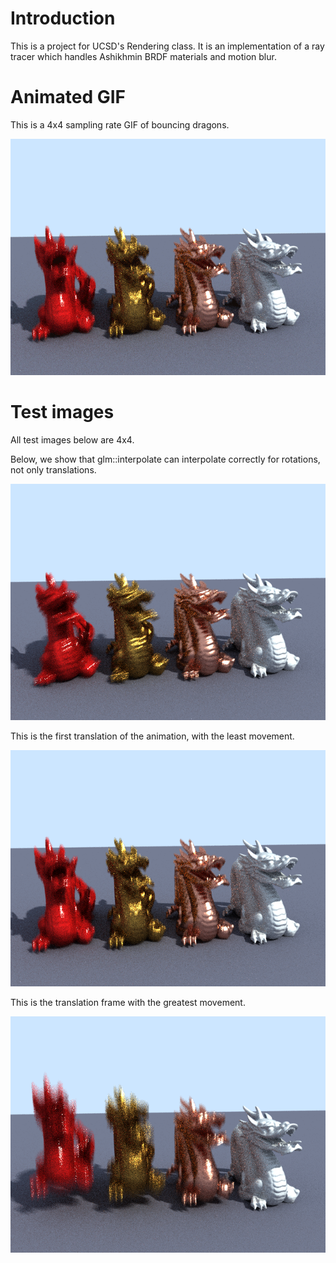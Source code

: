 # Introduction
This is a project for UCSD's Rendering class. It is an implementation of 
a ray tracer which handles Ashikhmin BRDF materials and motion blur.

# Animated GIF
This is a 4x4 sampling rate GIF of bouncing dragons.

![DRAGONS](https://raw.githubusercontent.com/rnlee0054/MotionBlurRayTracer/master/Images/cse168_dragon1.gif)

# Test images
All test images below are 4x4.

Below, we show that glm::interpolate can interpolate correctly for rotations, not only translations.

![DRAGONS](https://raw.githubusercontent.com/rnlee0054/MotionBlurRayTracer/master/Images/rota.png)

This is the first translation of the animation, with the least movement.

![DRAGONS](https://raw.githubusercontent.com/rnlee0054/MotionBlurRayTracer/master/Images/1.png)

This is the translation frame with the greatest movement.

![DRAGONS](https://raw.githubusercontent.com/rnlee0054/MotionBlurRayTracer/master/Images/3.png)

